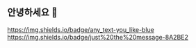 ## 안녕하세요 👋

<!--
**jihong09/jihong09**는 GitHub 프로필에 'README.md ' (이 파일)이 표시되므로 ✨ _special_ ✨ 저장소입니다.

다음은 여러분을 시작하게 할 몇 가지 아이디어입니다:

- 🔭 현재 작업 중입니다 ...
- 🌱 저는 현재 배우고 있습니다 ...
- 👯 저는 ...에 대해 협력하고 싶습니다.
- 🤔 도움을 구하고 있습니다 ...
- 💬 저에게 물어보세요 ...
- 📫 나에게 연락하는 방법: ...
- 😄 대명사: ...
- ⚡ 재미있는 사실: ...
-->



https://img.shields.io/badge/any_text-you_like-blue
https://img.shields.io/badge/just%20the%20message-8A2BE2
